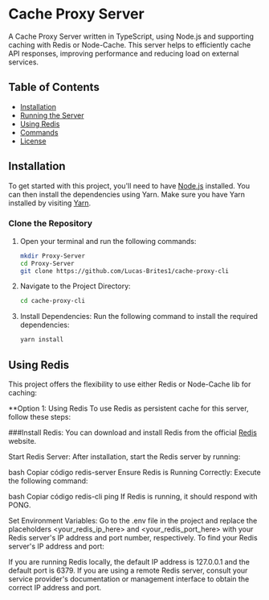 # Cache Proxy Server

A Cache Proxy Server written in TypeScript, using Node.js and supporting caching with Redis or Node-Cache. This server helps to efficiently cache API responses, improving performance and reducing load on external services.

## Table of Contents
- [Installation](#installation)
- [Running the Server](#running-the-server)
- [Using Redis](#using-redis)
- [Commands](#commands)
- [License](#license)

## Installation

To get started with this project, you'll need to have [Node.js](https://nodejs.org/) installed. You can then install the dependencies using Yarn. Make sure you have Yarn installed by visiting [Yarn](https://classic.yarnpkg.com/lang/en/).

### Clone the Repository
1. Open your terminal and run the following commands:
   ```bash
   mkdir Proxy-Server
   cd Proxy-Server
   git clone https://github.com/Lucas-Brites1/cache-proxy-cli
2. Navigate to the Project Directory:

   ```bash
   cd cache-proxy-cli

3. Install Dependencies: Run the following command to install the required dependencies:

   ```bash
   yarn install
   
## Using Redis
   
   This project offers the flexibility to use either Redis or Node-Cache lib for caching:

   **Option 1: Using Redis
   To use Redis as persistent cache for this server, follow these steps:

   ###Install Redis: You can download and install Redis from the official [Redis](https://redis.io/) website.

Start Redis Server: After installation, start the Redis server by running:

bash
Copiar código
redis-server
Ensure Redis is Running Correctly: Execute the following command:

bash
Copiar código
redis-cli ping
If Redis is running, it should respond with PONG.

Set Environment Variables: Go to the .env file in the project and replace the placeholders <your_redis_ip_here> and <your_redis_port_here> with your Redis server's IP address and port number, respectively. To find your Redis server's IP address and port:

If you are running Redis locally, the default IP address is 127.0.0.1 and the default port is 6379.
If you are using a remote Redis server, consult your service provider's documentation or management interface to obtain the correct IP address and port.
